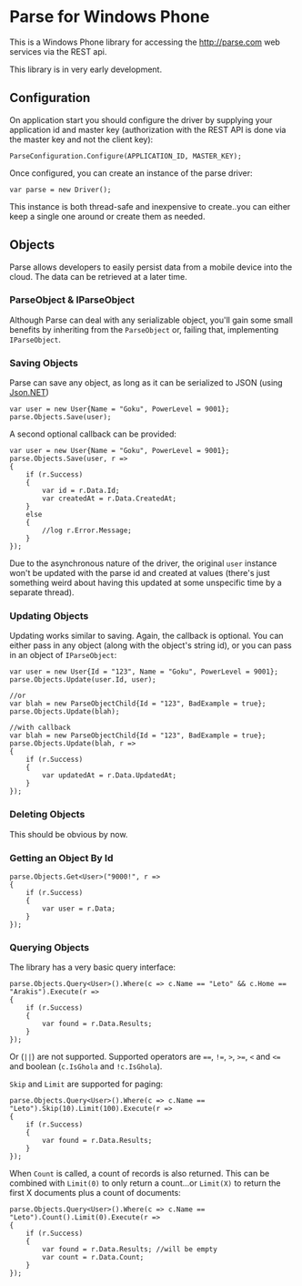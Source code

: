 
# Parse for Windows Phone
This is a Windows Phone library for accessing the <http://parse.com> web services via the REST api.

This library is in very early development.

## Configuration
On application start you should configure the driver by supplying your application id and master key (authorization with the REST API is done via the master key and not the client key):

	ParseConfiguration.Configure(APPLICATION_ID, MASTER_KEY);

Once configured, you can create an instance of the parse driver:

	var parse = new Driver();

This instance is both thread-safe and inexpensive to create..you can either keep a single one around or create them as needed.

## Objects
Parse allows developers to easily persist data from a mobile device into the cloud. The data can be retrieved at a later time. 

### ParseObject & IParseObject
Although Parse can deal with any serializable object, you'll gain some small benefits by inheriting from the `ParseObject` or, failing that, implementing `IParseObject`. 

###  Saving Objects
Parse can save any object, as long as it can be serialized to JSON (using [Json.NET](http://json.codeplex.com/))

	var user = new User{Name = "Goku", PowerLevel = 9001};
	parse.Objects.Save(user);

A second optional callback can be provided:

	var user = new User{Name = "Goku", PowerLevel = 9001};
	parse.Objects.Save(user, r =>
	{
		if (r.Success)
		{
			var id = r.Data.Id;
			var createdAt = r.Data.CreatedAt;
		}
		else
		{
			//log r.Error.Message;
		}
	});

Due to the asynchronous nature of the driver, the original `user` instance won't be updated with the parse id and created at values (there's just something weird about having this updated at some unspecific time by a separate thread).

###  Updating Objects
Updating works similar to saving. Again, the callback is optional. You can either pass in any object (along with the object's string id), or you can pass in an object of `IParseObject`:

	var user = new User{Id = "123", Name = "Goku", PowerLevel = 9001};
	parse.Objects.Update(user.Id, user);

	//or 
	var blah = new ParseObjectChild{Id = "123", BadExample = true};
	parse.Objects.Update(blah);

	//with callback
	var blah = new ParseObjectChild{Id = "123", BadExample = true};
	parse.Objects.Update(blah, r => 
	{
		if (r.Success)
		{
			var updatedAt = r.Data.UpdatedAt;
		}
	});

### Deleting Objects
This should be obvious by now.


### Getting an Object By Id

	parse.Objects.Get<User>("9000!", r =>
	{
		if (r.Success)
		{
			var user = r.Data;
		}
	});

### Querying Objects
The library has a very basic query interface:

	parse.Objects.Query<User>().Where(c => c.Name == "Leto" && c.Home == "Arakis").Execute(r => 
	{
		if (r.Success) 
		{ 
			var found = r.Data.Results;
		}
	});

Or (`||`) are not supported. Supported operators are `==`, `!=`, `>`, `>=`, `<` and `<=` and boolean (`c.IsGhola` and `!c.IsGhola`).

`Skip` and `Limit` are supported for paging:

	parse.Objects.Query<User>().Where(c => c.Name == "Leto").Skip(10).Limit(100).Execute(r => 
	{
		if (r.Success) 
		{ 
			var found = r.Data.Results;
		}
	});


When `Count` is called, a count of records is also returned. This can be combined with `Limit(0)` to only return a count...or `Limit(X)` to return the first X documents plus a count of documents:

	parse.Objects.Query<User>().Where(c => c.Name == "Leto").Count().Limit(0).Execute(r => 
	{
		if (r.Success) 
		{ 
			var found = r.Data.Results; //will be empty
			var count = r.Data.Count;
		}
	});
